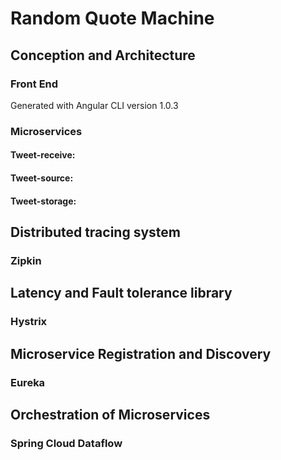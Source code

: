 # Random Quote Machine
## Conception and Architecture
### Front End 
Generated with Angular CLI version 1.0.3
### Microservices
#### Tweet-receive:
#### Tweet-source:
#### Tweet-storage:


## Distributed tracing system
### Zipkin

## Latency and Fault tolerance library
### Hystrix

## Microservice Registration and Discovery
### Eureka 

## Orchestration of Microservices
### Spring Cloud Dataflow
